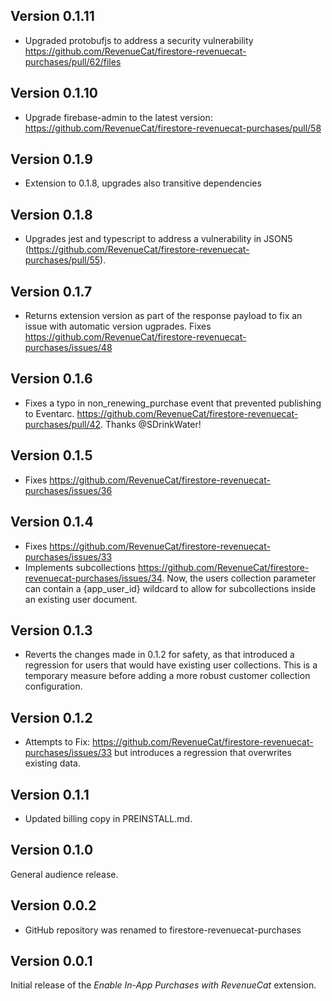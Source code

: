 ## Version 0.1.11

- Upgraded protobufjs to address a security vulnerability https://github.com/RevenueCat/firestore-revenuecat-purchases/pull/62/files

## Version 0.1.10

- Upgrade firebase-admin to the latest version: https://github.com/RevenueCat/firestore-revenuecat-purchases/pull/58

## Version 0.1.9

- Extension to 0.1.8, upgrades also transitive dependencies

## Version 0.1.8

- Upgrades jest and typescript to address a vulnerability in JSON5 (https://github.com/RevenueCat/firestore-revenuecat-purchases/pull/55).

## Version 0.1.7

- Returns extension version as part of the response payload to fix an issue with automatic version ugprades. Fixes https://github.com/RevenueCat/firestore-revenuecat-purchases/issues/48

## Version 0.1.6

- Fixes a typo in non_renewing_purchase event that prevented publishing to Eventarc. https://github.com/RevenueCat/firestore-revenuecat-purchases/pull/42. Thanks @SDrinkWater!

## Version 0.1.5

- Fixes https://github.com/RevenueCat/firestore-revenuecat-purchases/issues/36

## Version 0.1.4

- Fixes https://github.com/RevenueCat/firestore-revenuecat-purchases/issues/33
- Implements subcollections https://github.com/RevenueCat/firestore-revenuecat-purchases/issues/34. Now, the users collection
  parameter can contain a {app_user_id} wildcard to allow for subcollections inside an existing user document.

## Version 0.1.3

- Reverts the changes made in 0.1.2 for safety, as that introduced a regression for users that would
  have existing user collections. This is a temporary measure before adding a more robust customer collection configuration.

## Version 0.1.2

- Attempts to Fix: https://github.com/RevenueCat/firestore-revenuecat-purchases/issues/33 but introduces a regression
  that overwrites existing data.

## Version 0.1.1

- Updated billing copy in PREINSTALL.md.

## Version 0.1.0

General audience release.

## Version 0.0.2

- GitHub repository was renamed to firestore-revenuecat-purchases

## Version 0.0.1

Initial release of the _Enable In-App Purchases with RevenueCat_ extension.
